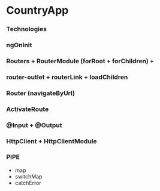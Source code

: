 # CountryApp

### Technologies
### ngOnInit
### Routers + RouterModule (forRoot + forChildren) + 
### router-outlet + routerLink + loadChildren
### Router (navigateByUrl)
### ActivateRoute
### @Input + @Output
### HttpClient + HttpClientModule


### PIPE
* map
* switchMap
* catchError

